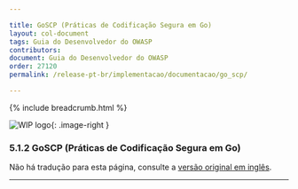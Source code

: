 ```yaml
---

title: GoSCP (Práticas de Codificação Segura em Go)
layout: col-document
tags: Guia do Desenvolvedor do OWASP
contributors:
document: Guia do Desenvolvedor do OWASP
order: 27120
permalink: /release-pt-br/implementacao/documentacao/go_scp/

---
```


{% include breadcrumb.html %}

<style type="text/css">
.image-right {
  height: 180px;
  display: block;
  margin-left: auto;
  margin-right: auto;
  float: right;
}
</style>

![WIP logo](../../../assets/images/dg_wip.png "Trabalho em andamento"){: .image-right }

### 5.1.2 GoSCP (Práticas de Codificação Segura em Go)

Não há tradução para esta página, consulte a [versão original em inglês][release070102].

----

[release070102]: https://github.com/OWASP/www-project-developer-guide/blob/main/draft/07-implementation/01-documentation/02-go-scp.md
